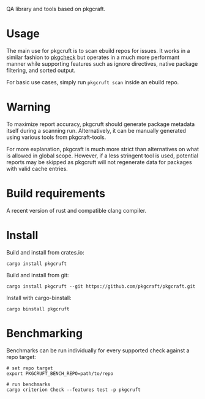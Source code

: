 QA library and tools based on pkgcraft.

# Usage

The main use for pkgcruft is to scan ebuild repos for issues. It works in a
similar fashion to [pkgcheck] but operates in a much more performant manner
while supporting features such as ignore directives, native package filtering,
and sorted output.

For basic use cases, simply run `pkgcruft scan` inside an ebuild repo.

# Warning

To maximize report accuracy, pkgcruft should generate package metadata itself
during a scanning run. Alternatively, it can be manually generated using
various tools from pkgcraft-tools.

For more explanation, pkgcraft is much more strict than alternatives on what is
allowed in global scope. However, if a less stringent tool is used, potential
reports may be skipped as pkgcruft will not regenerate data for packages with
valid cache entries.

# Build requirements

A recent version of rust and compatible clang compiler.

# Install

Build and install from crates.io:

    cargo install pkgcruft

Build and install from git:

    cargo install pkgcruft --git https://github.com/pkgcraft/pkgcraft.git

Install with cargo-binstall:

    cargo binstall pkgcruft

# Benchmarking

Benchmarks can be run individually for every supported check against a repo target:

    # set repo target
    export PKGCRUFT_BENCH_REPO=path/to/repo

    # run benchmarks
    cargo criterion Check --features test -p pkgcruft

[pkgcheck]: <https://github.com/pkgcore/pkgcheck/>
